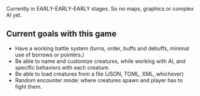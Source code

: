 Currently in EARLY-EARLY-EARLY stages. So no maps, graphics or complex AI yet.

## Current goals with this game
* Have a working battle system (turns, order, buffs and debuffs, minimal use of borrows or pointers.)
* Be able to name and customize creatures, while working with AI, and specific behaviors with each creature.
* Be able to load creatures from a file (JSON, TOML, XML, whichever)
* Random encounter mode: where creatures spawn and player has to fight them.
